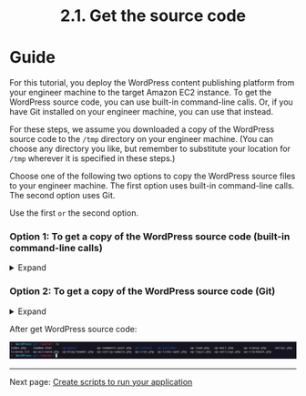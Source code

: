 # <center>2.1. Get the source code</center>

# Guide
For this tutorial, you deploy the WordPress content publishing platform from your engineer machine to the target Amazon EC2 instance. To get the WordPress source code, you can use built-in command-line calls. Or, if you have Git installed on your engineer machine, you can use that instead.

For these steps, we assume you downloaded a copy of the WordPress source code to the `/tmp` directory on your engineer machine. (You can choose any directory you like, but remember to substitute your location for `/tmp` wherever it is specified in these steps.)

Choose one of the following two options to copy the WordPress source files to your engineer machine. The first option uses built-in command-line calls. The second option uses Git.

Use the first `or` the second option.

### **Option 1: To get a copy of the WordPress source code (built-in command-line calls)**
<details>
  <summary>Expand</summary>

```
wget https://github.com/WordPress/WordPress/archive/master.zip
unzip master -d /tmp/WordPress_Temp
cp -paf /tmp/WordPress_Temp/WordPress-master/* /tmp/WordPress
rm -rf /tmp/WordPress_Temp
rm -f master
```

</details>

### **Option 2: To get a copy of the WordPress source code (Git)**
<details>
  <summary>Expand</summary>

```
mkdir /tmp/WordPress
git clone https://github.com/WordPress/WordPress.git
```

</details>

<p>
</p>

After get WordPress source code:

![image](./images/2/2-1.png)

***


Next page: [Create scripts to run your application](WordPress-2-2.md)